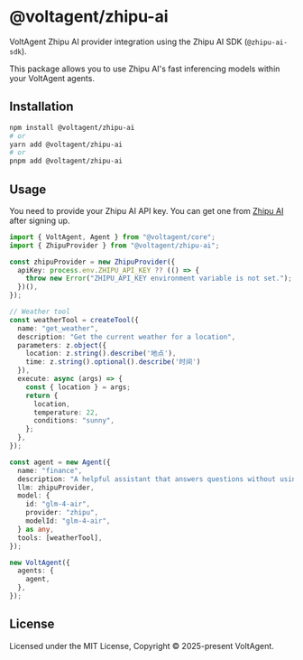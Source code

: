 # @voltagent/zhipu-ai

VoltAgent Zhipu AI provider integration using the Zhipu AI SDK (`@zhipu-ai-sdk`).

This package allows you to use Zhipu AI's fast inferencing models within your VoltAgent agents.

## Installation

```bash
npm install @voltagent/zhipu-ai
# or
yarn add @voltagent/zhipu-ai
# or
pnpm add @voltagent/zhipu-ai
```

## Usage

You need to provide your Zhipu AI API key. You can get one from [Zhipu AI](https://www.zhipuai.cn/) after signing up.

```typescript
import { VoltAgent, Agent } from "@voltagent/core";
import { ZhipuProvider } from "@voltagent/zhipu-ai";

const zhipuProvider = new ZhipuProvider({
  apiKey: process.env.ZHIPU_API_KEY ?? (() => {
    throw new Error("ZHIPU_API_KEY environment variable is not set.");
  })(),
});

// Weather tool
const weatherTool = createTool({
  name: "get_weather",
  description: "Get the current weather for a location",
  parameters: z.object({
    location: z.string().describe('地点'),
    time: z.string().optional().describe('时间')
  }),
  execute: async (args) => {
    const { location } = args;
    return {
      location,
      temperature: 22,
      conditions: "sunny",
    };
  },
});

const agent = new Agent({
  name: "finance",
  description: "A helpful assistant that answers questions without using tools",
  llm: zhipuProvider,
  model: {
    id: "glm-4-air",
    provider: "zhipu",
    modelId: "glm-4-air",
  } as any,
  tools: [weatherTool],
});

new VoltAgent({
  agents: {
    agent,
  },
});
```

## License

Licensed under the MIT License, Copyright © 2025-present VoltAgent.